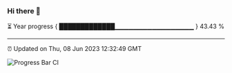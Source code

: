 ### Hi there 👋

⏳ Year progress { █████████████▁▁▁▁▁▁▁▁▁▁▁▁▁▁▁▁▁ } 43.43 %

---

⏰ Updated on Thu, 08 Jun 2023 12:32:49 GMT

![Progress Bar CI](https://github.com/ZhaoGui/ZhaoGui/workflows/Progress%20Bar%20CI/badge.svg)
